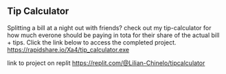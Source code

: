 ## Tip Calculator

Splitting a bill at a night out with friends? check out my tip-calculator for how much everone should be paying in tota for their share of the actual bill + tips.
Click the link below to access the completed project.
https://rapidshare.io/Xa4/tip_calculator.exe

link to project on replit https://replit.com/@Lilian-Chinelo/tipcalculator

